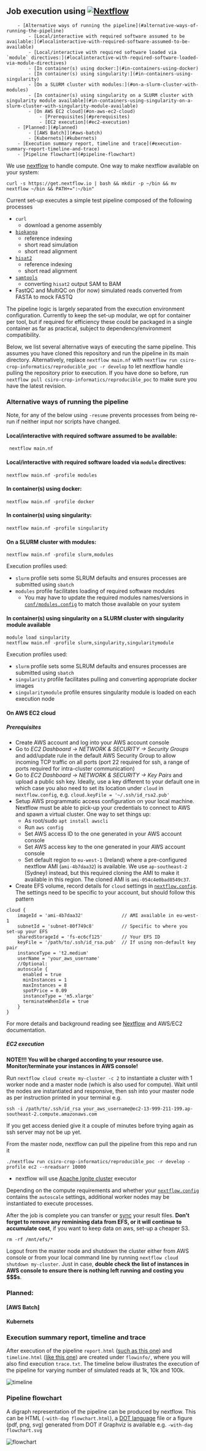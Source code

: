Job execution using [![Nextflow](https://www.nextflow.io/img/nextflow2014_no-bg.png)](https://www.nextflow.io/)
--------------------------------------------------------

<!-- TOC depthFrom:1 depthTo:6 withLinks:1 updateOnSave:1 orderedList:0 -->

		- [Alternative ways of running the pipeline](#alternative-ways-of-running-the-pipeline)
			- [Local/interactive with required software assumed to be available:](#localinteractive-with-required-software-assumed-to-be-available)
			- [Local/interactive with required software loaded via `module` directives:](#localinteractive-with-required-software-loaded-via-module-directives)
			- [In container(s) using docker:](#in-containers-using-docker)
			- [In container(s) using singularity:](#in-containers-using-singularity)
			- [On a SLURM cluster with modules:](#on-a-slurm-cluster-with-modules)
			- [In container(s) using singularity on a SLURM cluster with singularity module available](#in-containers-using-singularity-on-a-slurm-cluster-with-singularity-module-available)
			- [On AWS EC2 cloud](#on-aws-ec2-cloud)
				- [Prerequisites](#prerequisites)
				- [EC2 execution](#ec2-execution)
		- [Planned:](#planned)
			- [[AWS Batch]](#aws-batch)
			- [Kubernets](#kubernets)
		- [Execution summary report, timeline and trace](#execution-summary-report-timeline-and-trace)
		- [Pipeline flowchart](#pipeline-flowchart)

<!-- /TOC -->



We use [nextflow](https://www.nextflow.io/) to handle compute. One way to make nextflow available on your system:

`curl -s https://get.nextflow.io | bash && mkdir -p ~/bin && mv nextflow ~/bin && PATH+=":~/bin"`

Current set-up executes a simple test pipeline composed of the following processes

* `curl`
  * download a genome assembly
* [`biokanga`](https://github.com/csiro-crop-informatics/biokanga)
  * reference indexing
  * short read simulation
  * short read alignment
* [`hisat2`](https://ccb.jhu.edu/software/hisat2/)
  * reference indexing
  * short read alignment
* [`samtools`](http://www.htslib.org/)
  * converting `hisat2` output SAM to BAM
* FastQC and MultiQC on (for now) simulated reads converted from FASTA to mock FASTQ


The pipeline logic is largely separated from the execution environment configuration.
Currently to keep the set-up modular, we opt for container per tool, but if required for efficiency these could be packaged in a single container as far as practical, subject to dependency/environment compatibility.

Below, we list several alternative ways of executing the same pipeline. This assumes you have cloned this repository and run the pipeline in its main directory. Alternatively, replace `nextflow main.nf` with `nextflow run csiro-crop-informatics/reproducible_poc -r develop` to let nextflow handle pulling the repository prior to execution. If you have done so before, run `nextflow pull csiro-crop-informatics/reproducible_poc` to make sure you have the latest revision.

### Alternative ways of running the pipeline

Note, for any of the below using `-resume` prevents processes from being re-run if neither input nor scripts have changed.

#### Local/interactive with required software assumed to be available:

``` nextflow main.nf```

#### Local/interactive with required software loaded via `module` directives:

```nextflow main.nf -profile modules```

#### In container(s) using docker:

```nextflow main.nf -profile docker```

<!--Note that this option may cause permissions-based errors, things are -->
<!--much more straightforward with singularity - see below.-->


#### In container(s) using singularity:

```nextflow main.nf -profile singularity```

#### On a SLURM cluster with modules:

```nextflow main.nf -profile slurm,modules```

Execution profiles used:

* `slurm` profile sets some SLRUM defaults and ensures processes are submitted using `sbatch`
* `modules` profile facilitates loading of required software modules
  * You may have to update the required modules names/versions in [`conf/modules.config`](conf/modules.config) to match those available on your system

#### In container(s) using singularity on a SLURM cluster with singularity module available

```
module load singularity
nextflow main.nf -profile slurm,singularity,singularitymodule
```

Execution profiles used:

* `slurm` profile sets some SLRUM defaults and ensures processes are submitted using `sbatch`
* `singularity` profile facilitates pulling and converting appropriate docker images
* `singularitymodule` profile ensures singularity module is loaded on each execution node


#### On AWS EC2 cloud



##### Prerequisites

* Create AWS account and log into your AWS account console
* Go to *EC2 Dashboard -> NETWORK & SECURITY -> Security Groups* and add/update rule in the default AWS Security Group to allow incoming TCP traffic on all ports (port 22 required for ssh, a range of ports required for intra-cluster communication)
* Go to *EC2 Dashboard -> NETWORK & SECURITY -> Key Pairs* and upload a public ssh key. Ideally, use a key different to your default one in which case you also need to set its location under `cloud` in `nextflow.config`, e.g. `cloud.keyFile = '~/.ssh/id_rsa2.pub'`
* Setup AWS programmatic access configuration on your local machine. Nextflow must be able to pick-up your credentials to connect to AWS and spawn a virtual cluster. One way to set things up:
  * As root/sudo `apt install awscli`
  * Run `aws config`
  * Set AWS access ID to the one generated in your AWS account console
  * Set AWS access key to the one generated in your AWS account console
  * Set default region to `eu-west-1` (Ireland) where a pre-configured nextflow AMI (`ami-4b7daa32`) is available. We use `ap-southeast-2` (Sydney) instead, but this required cloning the AMI to make it available in this region. The cloned AMI is `ami-054c4e0bad8549c37`.
* Create EFS volume, record details for `cloud` settings in [`nextflow.config`](nextflow.config). The settings need to be specific to your account, but should follow this pattern

```
cloud {
    imageId = 'ami-4b7daa32'              // AMI available in eu-west-1
    subnetId = 'subnet-80f749c8'          // Specific to where you set-up your EFS
    sharedStorageId = 'fs-ec6cf125'       // Your EFS ID
    keyFile = '/path/to/.ssh/id_rsa.pub'  // If using non-default key pair
    instanceType = 't2.medium'
    userName = 'your_aws_username'
    //Optional:
    autoscale {
      enabled = true
      minInstances = 1
      maxInstances = 8
      spotPrice = 0.09
      instanceType = 'm5.xlarge'
      terminateWhenIdle = true
    }
}
```

For more details and background reading see [Nextflow](https://www.nextflow.io/docs/latest/config.html#scope-cloud) and AWS/EC2 documentation.

##### EC2 execution

**NOTE!!! You will be charged according to your resource use. Monitor/terminate your instances in AWS console!**

Run `nextflow cloud create my-cluster -c 2` to instantiate a cluster with 1 worker node and a master node (which is also used for compute). Wait until the nodes are instantiated and responsive, then ssh into your master node as per instruction printed in your terminal e.g.

```
ssh -i /path/to/.ssh/id_rsa your_aws_username@ec2-13-999-211-199.ap-southeast-2.compute.amazonaws.com
```

If you get access denied give it a couple of minutes before trying again as ssh server may not be up yet.

From the master node, nextflow can pull the pipeline from this repo and run it

```
./nextflow run csiro-crop-informatics/reproducible_poc -r develop -profile ec2 --nreadsarr 10000
```

* nextflow will use [Apache Ignite cluster](https://apacheignite.readme.io/v1.0/docs/cluster) executor

Depending on the compute requirements and whether your [`nextflow.config`](nextflow.config) contains the `autoscale` settings, additional worker nodes may be instantiated to execute processes.
<!--Given current resource and input settings, an additional `m4.large` instance is added to the cluster.-->

After the job is complete you can transfer or [sync](https://docs.aws.amazon.com/efs/latest/ug/gs-step-four-sync-files.html) your result files. **Don't forget to remove any reminining data from EFS, or it will continue to accumulate cost**, if you want to keep data on aws, set-up a cheaper S3.

```
rm -rf /mnt/efs/*
```

Logout from the master node and shutdown the cluster either from AWS console or from your local command line by running `nextflow cloud shutdown my-cluster`. Just in case, **double check the list of instances in AWS console to ensure there is nothing left running and costing you $$$s**.

### Planned:

#### [AWS Batch]

#### Kubernets

### Execution summary report, timeline and trace

After execution of the pipeline `report.html` ([such as this one](https://rsuchecki.github.io/reproducible.github.io/report.html)) and `timeline.html` ([like this one](https://rsuchecki.github.io/reproducible.github.io/timeline.html)) are created under `flowinfo/`, where you will also find execution `trace.txt`.
The timeline below illustrates the execution of the pipeline for varying number of simulated reads at 1k, 10k and 100k.

![timeline](doc/timeline.png)

### Pipeline flowchart

A digraph representation of the pipeline can be produced by nextflow. This can be HTML (`-with-dag flowchart.html`), a [DOT language](https://www.graphviz.org/doc/info/lang.html) file or a figure (pdf, png, svg) generated from DOT if Graphviz is available e.g. `-with-dag flowchart.svg`

![flowchart](doc/flowchart.svg)
